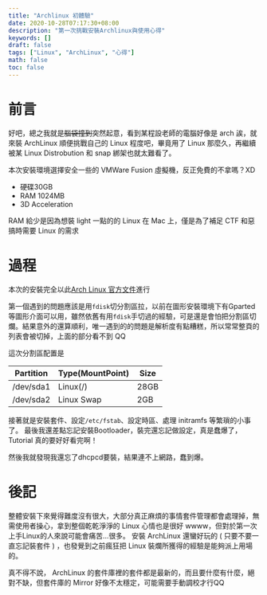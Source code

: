 ```yaml
---
title: "Archlinux 初體驗"
date: 2020-10-28T07:17:30+08:00
description: "第一次挑戰安裝Archlinux與使用心得"
keywords: []
draft: false
tags: ["Linux", "ArchLinux", "心得"]
math: false
toc: false
---
```


# 前言

好吧，總之我就是~~腦袋撞到~~突然起意，看到某程設老師的電腦好像是 arch 誒，就來裝 ArchLinux 順便挑戰自己的 Linux 程度吧，畢竟用了 Linux 那麼久，再繼續被某 Linux Distrobution 和 snap 綁架也就太難看了。

本次安裝環境選擇安全一些的 VMWare Fusion 虛擬機，反正免費的不拿嗎？XD

- 硬碟30GB
- RAM 1024MB
- 3D Acceleration

RAM 給少是因為想裝 light 一點的的 Linux 在 Mac 上，僅是為了補足 CTF 和惡搞時需要 Linux 的需求

# 過程

本次的安裝完全以此[Arch Linux 官方文件](https://wiki.archlinux.org/index.php/installation_guide)進行

第一個遇到的問題應該是用`fdisk`切分割區拉，以前在圖形安裝環境下有Gparted等圖形介面可以用，雖然依舊有用`fdisk`手切過的經驗，可是還是會怕把分割區切爛。結果意外的還算順利，唯一遇到的的問題是解析度有點糟糕，所以常常整頁的列表會被切掉，上面的部分看不到 QQ

這次分割區配置是

| Partition | Type(MountPoint) | Size |
| --------- | ---------------- | ---- |
| /dev/sda1 | Linux(/)         | 28GB |
| /dev/sda2 | Linux Swap       | 2GB  |

接著就是安裝套件、設定`/etc/fstab`、設定時區、處理 initramfs 等繁瑣的小事了。
最後我還差點忘記安裝Bootloader，裝完還忘記做設定，真是蠢爆了， Tutorial 真的要好好看完啊！

然後我就發現我還忘了dhcpcd要裝，結果連不上網路，蠢到爆。

# 後記

整體安裝下來覺得難度沒有很大，大部分真正麻煩的事情套件管理都會處理掉，無需使用者操心，拿到整個乾乾淨淨的  Linux 心情也是很好 wwww，但對於第一次上手Linux的人來說可能會痛苦...很多。
安裝 ArchLinux 還蠻好玩的 ( 只要不要一直忘記裝套件 ) ，也發覺到之前瘋狂把 Linux 裝爛所獲得的經驗是能夠派上用場的。

真不得不說， ArchLinux 的套件庫裡的套件都是最新的，而且要什麼有什麼，絕對不缺，但套件庫的 Mirror 好像不太穩定，可能需要手動調校才行QQ